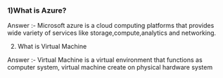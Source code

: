 ### 1)What is Azure?

Answer :- Microsoft azure is a cloud computing platforms that provides wide variety of services like storage,compute,analytics and networking.

2) What is Virtual Machine

Answer :- Virtual Machine is a virtual environment that functions as computer system, virtual machine create on physical hardware system  


